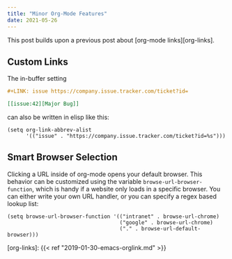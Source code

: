 ```yaml
---
title: "Minor Org-Mode Features"
date: 2021-05-26
---
```


This post builds upon a previous post about [org-mode links][org-links].

## Custom Links

The in-buffer setting

``` org
#+LINK: issue https://company.issue.tracker.com/ticket?id=

[[issue:42][Major Bug]]
```

can also be written in elisp like this:

``` emacs-lisp
(setq org-link-abbrev-alist
      '(("issue" . "https://company.issue.tracker.com/ticket?id=%s")))
```

## Smart Browser Selection

Clicking a URL inside of org-mode opens your default browser. This behavior can
be customized using the variable `browse-url-browser-function`, which is handy
if a website only loads in a specific browser. You can either write your own URL
handler, or you can specify a regex based lookup list:

``` emacs-lisp
(setq browse-url-browser-function '(("intranet" . browse-url-chrome)
                                    ("google" . browse-url-chrome)
                                    ("." . browse-url-default-browser)))
```

[org-links]: {{< ref "2019-01-30-emacs-orglink.md" >}}
